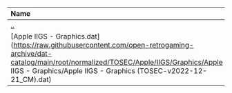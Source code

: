 |Name|Size|
|:---|---:|
|[..](../index.html)|DIR|
|[Apple IIGS - Graphics.dat](https://raw.githubusercontent.com/open-retrogaming-archive/dat-catalog/main/root/normalized/TOSEC/Apple/IIGS/Graphics/Apple IIGS - Graphics/Apple IIGS - Graphics (TOSEC-v2022-12-21_CM).dat)|842|
